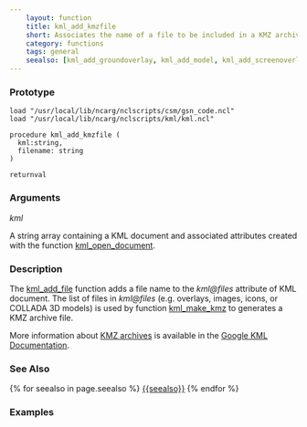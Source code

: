 ```yaml
---
    layout: function
    title: kml_add_kmzfile
    short: Associates the name of a file to be included in a KMZ archive with a KML document.
    category: functions  
    tags: general
    seealso: [kml_add_groundoverlay, kml_add_model, kml_add_screenoverlay, kml_make_kmz]
---
```


### Prototype

<pre><code>load "/usr/local/lib/ncarg/nclscripts/csm/gsn_code.ncl"
load "/usr/local/lib/ncarg/nclscripts/kml/kml.ncl"

procedure kml_add_kmzfile (
  kml:string,
  filename: string
)

returnval
</code></pre>

### Arguments
*kml*

A string array containing a KML document and associated attributes created with the function [kml_open_document]({{site.base_url}}functions/kml_open_document.html).

### Description

The [kml_add_file](#kml_add_file) function adds a file name to the *kml@files* attribute of KML document. The list of files in *kml@files* (e.g. overlays, images, icons, or COLLADA 3D models) is used by function [kml_make_kmz](#kml_make_kmz) to generates a KMZ archive file.

More information about [KMZ archives](https://developers.google.com/kml/documentation/kmzarchives) is available in the [Google KML Documentation](https://developers.google.com/kml/).

### See Also

{% for seealso in page.seealso %}
[{{seealso}}]({{site.base_url}}functions/{{seealso}}.html)
{% endfor %}

### Examples


